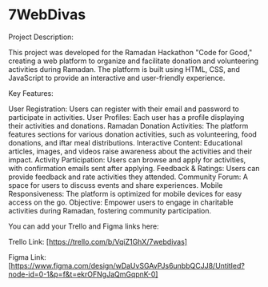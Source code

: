 # 7WebDivas

Project Description:

This project was developed for the Ramadan Hackathon "Code for Good," creating a web platform to organize and facilitate donation and volunteering activities during Ramadan. The platform is built using HTML, CSS, and JavaScript to provide an interactive and user-friendly experience.

Key Features:

User Registration: Users can register with their email and password to participate in activities.
User Profiles: Each user has a profile displaying their activities and donations.
Ramadan Donation Activities: The platform features sections for various donation activities, such as volunteering, food donations, and iftar meal distributions.
Interactive Content: Educational articles, images, and videos raise awareness about the activities and their impact.
Activity Participation: Users can browse and apply for activities, with confirmation emails sent after applying.
Feedback & Ratings: Users can provide feedback and rate activities they attended.
Community Forum: A space for users to discuss events and share experiences.
Mobile Responsiveness: The platform is optimized for mobile devices for easy access on the go.
Objective:
Empower users to engage in charitable activities during Ramadan, fostering community participation.

You can add your Trello and Figma links here:

Trello Link: [https://trello.com/b/VqiZ1GhX/7webdivas]



Figma Link: [https://www.figma.com/design/wDaUvSGAvPJs6unbbQCJJ8/Untitled?node-id=0-1&p=f&t=ekrOFNgJaQmGqpnK-0]
